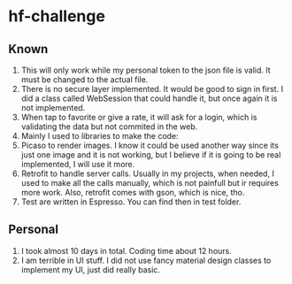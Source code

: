 # hf-challenge

## Known

1. This will only work while my personal token to the json file is valid. It must be changed to the actual file. 
1. There is no secure layer implemented. It would be good to sign in first. I did a class called WebSession that could handle it, but once again it is not implemented.
1. When tap to favorite or give a rate, it will ask for a login, which is validating the data but not commited in the web.
1. Mainly I used to libraries to make the code:
  1. Picaso to render images. I know it could be used another way since its just one image and it is not working, but I believe if it is going to be real implemented, I will use it more.
  1. Retrofit to handle server calls. Usually in my projects, when needed, I used to make all the calls manually, which is not painfull but ir requires more work. Also, retrofit comes with gson, which is nice, tho.
  1. Test are written in Espresso. You can find then in test folder.

## Personal

1. I took almost 10 days in total. Coding time about 12 hours.
1. I am terrible in UI stuff. I did not use fancy material design classes to implement my UI, just did really basic.

